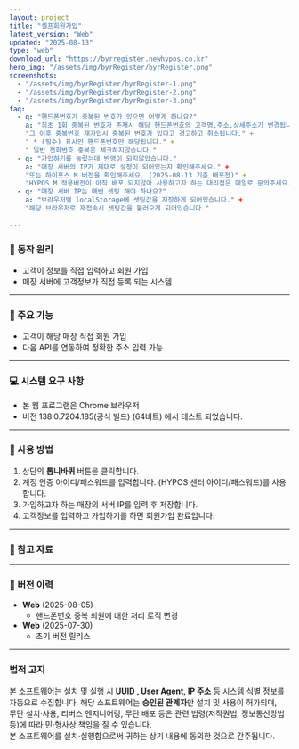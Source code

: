 ```yaml
---
layout: project
title: "셀프회원가입"
latest_version: "Web"
updated: "2025-08-13"
type: "web"
download_url: "https://byrregister.newhypos.co.kr"
hero_img: "/assets/img/byrRegister/byrRegister.png"
screenshots:
  - "/assets/img/byrRegister/byrRegister-1.png"
  - "/assets/img/byrRegister/byrRegister-2.png"
  - "/assets/img/byrRegister/byrRegister-3.png"
faq:
  - q: "핸드폰번호가 중복된 번호가 있으면 어떻게 하나요?"
    a: "최초 1회 중복된 번호가 존재시 해당 핸드폰번호의 고객명,주소,상세주소가 변경됩니다." +
    "그 이후 중복번호 재가입시 중복된 번호가 있다고 경고하고 취소됩니다." +
    " * (필수) 표시인 핸드폰번호만 해당됩니다." +
    " 일반 전화번호 중복은 체크하지않습니다."
  - q: "가입하기를 눌렀는데 반영이 되지않았습니다."
    a: "매장 서버의 IP가 제대로 설정이 되어있는지 확인해주세요." +
    "또는 하이포스 M 버전을 확인해주세요. (2025-08-13 기준 배포전)" +
    "HYPOS M 적용버전이 아직 배포 되지않아 사용하고자 하는 대리점은 메일로 문의주세요."
  - q: "매장 서버 IP는 매번 셋팅 해야 하나요?"
    a: "브라우저별 localStorage에 셋팅값을 저장하게 되어있습니다." +
    "해당 브라우저로 재접속시 셋팅값을 불러오게 되어있습니다."
    
---
```


### 🔹 동작 원리
- 고객이 정보를 직접 입력하고 회원 가입
- 매장 서버에 고객정보가 직접 등록 되는 시스템
  
---

### 📌 주요 기능
- 고객이 해당 매장 직접 회원 가입
- 다음 API를 연동하여 정확한 주소 입력 가능
  
---

### 💻 시스템 요구 사항
- 본 웹 프로그램은 Chrome 브라우저
- 버전 138.0.7204.185(공식 빌드) (64비트) 에서 테스트 되었습니다.

---
### 📖 사용 방법
1. 상단의 **톱니바퀴** 버튼을 클릭합니다.
2. 계정 인증 아이디/패스워드를 입력합니다.
(HYPOS 센터 아이디/패스워드)를 사용합니다.
3. 가입하고자 하는 매장의 서버 IP를 입력 후 저장합니다.
4. 고객정보를 입력하고 가입하기를 하면 회원가입 완료입니다.

---
### 📌 참고 자료

---
### 📜 버전 이력
- **Web** (2025-08-05)
  - 핸드폰번호 중복 회원에 대한 처리 로직 변경  
- **Web** (2025-07-30)
  - 초기 버전 릴리스
  
---
### 법적 고지
본 소프트웨어는 설치 및 실행 시 **UUID , User Agent, IP 주소** 등 시스템 식별 정보를 자동으로 수집합니다.
해당 소프트웨어는 **승인된 관계자**만 설치 및 사용이 허가되며,  
무단 설치·사용, 리버스 엔지니어링, 무단 배포 등은 관련 법령(저작권법, 정보통신망법 등)에 따라 민·형사상 책임을 질 수 있습니다.  
본 소프트웨어를 설치·실행함으로써 귀하는 상기 내용에 동의한 것으로 간주됩니다.
